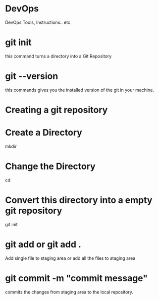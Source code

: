 # DevOps
DevOps Tools, Instructions.. etc

# git init
this command turns a directory into a Git Repository

# git --version
this commands gives you the installed version of the git in your machine.

# Creating a git repository

  # Create a Directory
 mkdir <directory name>
  
  # Change the Directory
 cd <directory name>
  
  # Convert this directory into a empty git repository
  git init
  
  # git add <file name> or git add .
  Add single file to staging area or add all the files to staging area
  
  # git commit -m "commit message"
  commits the changes from staging area to the local repository.
  
  
  
